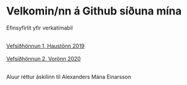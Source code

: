 <html>
    <head>
            <link rel="stylesheet" href="efnisyfirlit/efnisyfirlit.css.css">
    </head>
    <body>
        <h1>Velkomin/nn á Github síðuna mína</h1>
        <p>Efinsyfirlit yfir verkatímabil</p>
            <br>
                <a href="Alexander-Mani.github.io/2019-Haust/">Vefsíðhönnun 1, Haustönn 2019</a>
            <br>
            <br>    
                <a href="Alexander-Mani.github.io/2020-Vor/">Vefsíðhönnun 2, Vorönn 2020<a>
            <br>
            <br> 
        <p>Aluur réttur áskilinn til Alexanders Mána Einarsson</p>
   </body>
</html>



